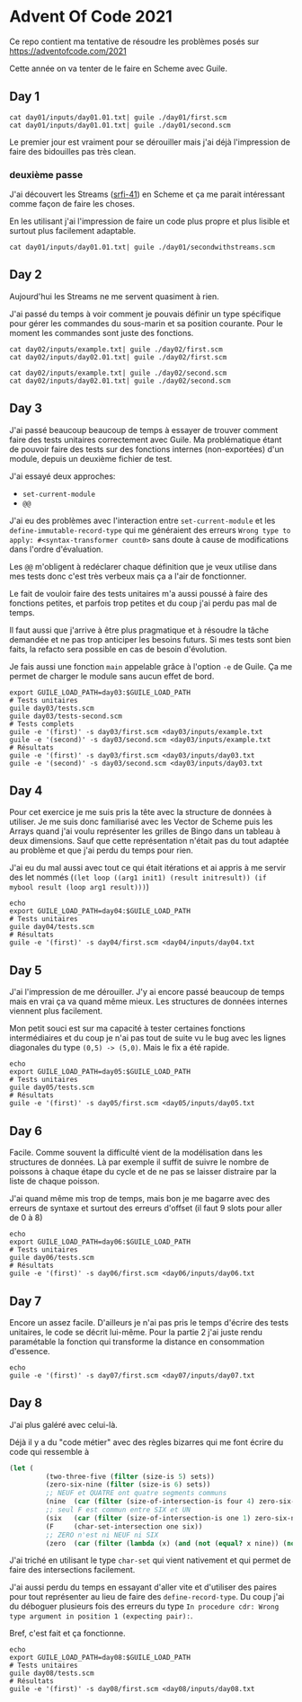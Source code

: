 # Advent Of Code 2021

Ce repo contient ma tentative de résoudre les problèmes posés sur https://adventofcode.com/2021

Cette année on va tenter de le faire en Scheme avec Guile.

## Day 1

```
cat day01/inputs/day01.01.txt| guile ./day01/first.scm
cat day01/inputs/day01.01.txt| guile ./day01/second.scm
```

Le premier jour est vraiment pour se dérouiller mais j'ai déjà
l'impression de faire des bidouilles pas très clean.

### deuxième passe

J'ai découvert les Streams ([srfi-41]) en Scheme et ça me parait
intéressant comme façon de faire les choses.

[srfi-41]: https://srfi.schemers.org/srfi-41/srfi-41.html

En les utilisant j'ai l'impression de faire un code plus propre et
plus lisible et surtout plus facilement adaptable.


```
cat day01/inputs/day01.01.txt| guile ./day01/secondwithstreams.scm
```
## Day 2

Aujourd'hui les Streams ne me servent quasiment à rien.

J'ai passé du temps à voir comment je pouvais définir un type
spécifique pour gérer les commandes du sous-marin et sa position
courante. Pour le moment les commandes sont juste des fonctions.

```
cat day02/inputs/example.txt| guile ./day02/first.scm
cat day02/inputs/day02.01.txt| guile ./day02/first.scm
```

```
cat day02/inputs/example.txt| guile ./day02/second.scm
cat day02/inputs/day02.01.txt| guile ./day02/second.scm
```
## Day 3

J'ai passé beaucoup beaucoup de temps à essayer de trouver comment faire
des tests unitaires correctement avec Guile. Ma problématique étant
de pouvoir faire des tests sur des fonctions internes (non-exportées)
d'un module, depuis un deuxième fichier de test.

J'ai essayé deux approches:
- `set-current-module`
- `@@`

J'ai eu des problèmes avec l'interaction entre `set-current-module`
et les `define-immutable-record-type` qui me généraient des erreurs
`Wrong type to apply: #<syntax-transformer count0>` sans doute à cause
de modifications dans l'ordre d'évaluation.

Les `@@` m'obligent à redéclarer chaque définition que je veux utilise
dans mes tests donc c'est très verbeux mais ça a l'air de fonctionner.

Le fait de vouloir faire des tests unitaires m'a aussi poussé à faire
des fonctions petites, et parfois trop petites et du coup j'ai perdu pas
mal de temps.

Il faut aussi que j'arrive à être plus pragmatique et à résoudre la
tâche demandée et ne pas trop anticiper les besoins futurs. Si mes tests
sont bien faits, la refacto sera possible en cas de besoin d'évolution.

Je fais aussi une fonction `main` appelable grâce à l'option `-e`
de Guile. Ça me permet de charger le module sans aucun effet de bord.

```
export GUILE_LOAD_PATH=day03:$GUILE_LOAD_PATH
# Tests unitaires
guile day03/tests.scm
guile day03/tests-second.scm
# Tests complets
guile -e '(first)' -s day03/first.scm <day03/inputs/example.txt
guile -e '(second)' -s day03/second.scm <day03/inputs/example.txt
# Résultats
guile -e '(first)' -s day03/first.scm <day03/inputs/day03.txt
guile -e '(second)' -s day03/second.scm <day03/inputs/day03.txt
```

## Day 4

Pour cet exercice je me suis pris la tête avec la structure de données
à utiliser. Je me suis donc familiarisé avec les Vector de Scheme puis
les Arrays quand j'ai voulu représenter les grilles de Bingo dans un
tableau à deux dimensions. Sauf que cette représentation n'était pas
du tout adaptée au problème et que j'ai perdu du temps pour rien.

J'ai eu du mal aussi avec tout ce qui était itérations et ai appris à
me servir des let nommés (`(let loop ((arg1 init1) (result initresult))
(if mybool result (loop arg1 result)))`)

```
echo
export GUILE_LOAD_PATH=day04:$GUILE_LOAD_PATH
# Tests unitaires
guile day04/tests.scm
# Résultats
guile -e '(first)' -s day04/first.scm <day04/inputs/day04.txt
```

## Day 5

J'ai l'impression de me dérouiller. J'y ai encore passé beaucoup de
temps mais en vrai ça va quand même mieux. Les structures de données
internes viennent plus facilement.

Mon petit souci est sur ma capacité à tester certaines fonctions
intermédiaires et du coup je n'ai pas tout de suite vu le bug avec les
lignes diagonales du type `(0,5) -> (5,0)`. Mais le fix a été rapide.

```
echo
export GUILE_LOAD_PATH=day05:$GUILE_LOAD_PATH
# Tests unitaires
guile day05/tests.scm
# Résultats
guile -e '(first)' -s day05/first.scm <day05/inputs/day05.txt
```

## Day 6

Facile. Comme souvent la difficulté vient de la modélisation dans les
structures de données. Là par exemple il suffit de suivre le nombre
de poissons à chaque étape du cycle et de ne pas se laisser distraire
par la liste de chaque poisson.

J'ai quand même mis trop de temps, mais bon je me bagarre avec des
erreurs de syntaxe et surtout des erreurs d'offset (il faut 9 slots pour
aller de 0 à 8)

```
echo
export GUILE_LOAD_PATH=day06:$GUILE_LOAD_PATH
# Tests unitaires
guile day06/tests.scm
# Résultats
guile -e '(first)' -s day06/first.scm <day06/inputs/day06.txt
```

## Day 7

Encore un assez facile. D'ailleurs je n'ai pas pris le temps d'écrire
des tests unitaires, le code se décrit lui-même. Pour la partie 2
j'ai juste rendu paramétable la fonction qui transforme la distance en
consommation d'essence.

```
echo
guile -e '(first)' -s day07/first.scm <day07/inputs/day07.txt
```

## Day 8

J'ai plus galéré avec celui-là.

Déjà il y a du "code métier" avec des règles bizarres qui me font
écrire du code qui ressemble à
```scheme
(let (
         (two-three-five (filter (size-is 5) sets))
         (zero-six-nine (filter (size-is 6) sets))
         ;; NEUF et QUATRE ont quatre segments communs
         (nine  (car (filter (size-of-intersection-is four 4) zero-six-nine)))
         ;; seul F est commun entre SIX et UN
         (six   (car (filter (size-of-intersection-is one 1) zero-six-nine)))
         (F     (char-set-intersection one six))
         ;; ZERO n'est ni NEUF ni SIX
         (zero  (car (filter (lambda (x) (and (not (equal? x nine)) (not (equal? x six)))) zero-six-nine)))
```

J'ai triché en utilisant le type `char-set` qui vient nativement et
qui permet de faire des intersections facilement.

J'ai aussi perdu du temps en essayant d'aller vite et d'utiliser des
paires pour tout représenter au lieu de faire des
`define-record-type`. Du coup j'ai du déboguer plusieurs fois des
erreurs du type `In procedure cdr: Wrong type argument in position 1
(expecting pair):`.

Bref, c'est fait et ça fonctionne.

```
echo
export GUILE_LOAD_PATH=day08:$GUILE_LOAD_PATH
# Tests unitaires
guile day08/tests.scm
# Résultats
guile -e '(first)' -s day08/first.scm <day08/inputs/day08.txt
```

